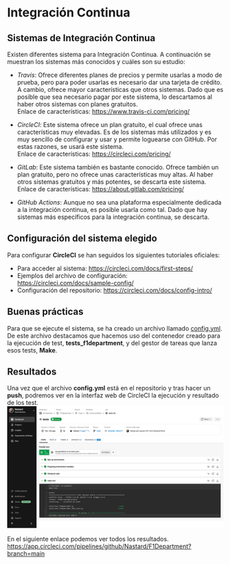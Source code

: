 # Integración Continua

## Sistemas de Integración Continua
Existen diferentes sistema para Integración Continua. A continuación se muestran los sistemas más conocidos y cuáles son su
estudio:
* *Travis*: Ofrece diferentes planes de precios y permite usarlas a modo de prueba, pero para poder usarlas es necesario dar una tarjeta de crédito. A cambio, ofrece mayor características que otros sistemas. Dado que es posible que sea necesario pagar por este sistema, lo descartamos al haber otros sistemas con planes gratuitos.\
Enlace de características: https://www.travis-ci.com/pricing/

* *CircleCI*: Este sistema ofrece un plan gratuito, el cual ofrece unas características muy elevadas. Es de los sistemas más utilizados y es muy sencillo de configurar y usar y permite loguearse con GitHub. Por estas razones, se usará este sistema.\
Enlace de características: https://circleci.com/pricing/

* *GitLab*: Este sistema también es bastante conocido. Ofrece también un plan gratuito, pero no ofrece unas características muy altas. Al haber otros sistemas gratuitos y más potentes, se descarta este sistema.\
Enlace de características: https://about.gitlab.com/pricing/

* *GitHub Actions*: Aunque no sea una plataforma especialmente dedicada a la integración continua, es posible usarla como tal. Dado que hay sistemas más específicos para la integración continua, se descarta.

## Configuración del sistema elegido
Para configurar **CircleCI** se han seguidos los siguientes tutoriales oficiales:
* Para acceder al sistema: https://circleci.com/docs/first-steps/
* Ejemplos del archivo de configuración: https://circleci.com/docs/sample-config/
* Configuración del repositorio: https://circleci.com/docs/config-intro/

## Buenas prácticas
Para que se ejecute el sistema, se ha creado un archivo llamado [config.yml](../../.circleci/config.yml). De este archivo destacamos que hacemos uso del contenedor creado para la ejecución de test, **tests_f1department**, y del gestor de tareas que lanza esos tests, **Make**.

## Resultados
Una vez que el archivo **config.yml** está en el repositorio y tras hacer un **push**, podremos ver en la interfaz web de CircleCI la ejecución y resultado de los test.\
![CapturaEjecucionCI](./img/ejecucionCI.png)

En el siguiente enlace podemos ver todos los resultados.\
https://app.circleci.com/pipelines/github/Nastard/F1Department?branch=main

